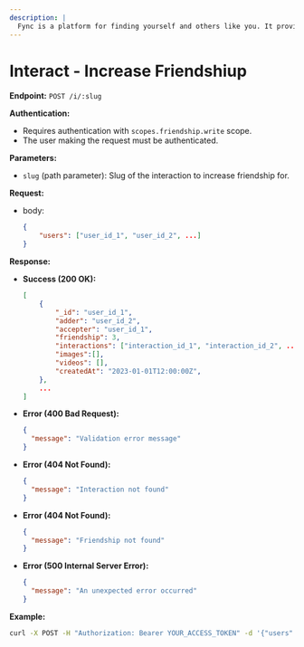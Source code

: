 ```yaml
---
description: | 
  Fync is a platform for finding yourself and others like you. It provides a public open-source API for letting other applications connect to your friends' network. Fync also offers a web interface for managing your friends' network and a mobile app to sync with your friends.
---
```


# Interact - Increase Friendshiup

**Endpoint:** `POST /i/:slug`

**Authentication:**

- Requires authentication with `scopes.friendship.write` scope.
- The user making the request must be authenticated.

**Parameters:**

- `slug` (path parameter): Slug of the interaction to increase friendship for.

**Request:**

- body:
  ```json
  {
      "users": ["user_id_1", "user_id_2", ...]
  }
  ```

**Response:**

- **Success (200 OK):**
  ```json
  [
      {
          "_id": "user_id_1",
          "adder": "user_id_2",
          "accepter": "user_id_1",
          "friendship": 3,
          "interactions": ["interaction_id_1", "interaction_id_2", ...],
          "images":[],
          "videos": [],
          "createdAt": "2023-01-01T12:00:00Z",
      },
      ...
  ]
  ```
- **Error (400 Bad Request):**
  ```json
  {
    "message": "Validation error message"
  }
  ```
- **Error (404 Not Found):**
  ```json
  {
    "message": "Interaction not found"
  }
  ```
- **Error (404 Not Found):**
  ```json
  {
    "message": "Friendship not found"
  }
  ```
- **Error (500 Internal Server Error):**
  ```json
  {
    "message": "An unexpected error occurred"
  }
  ```

**Example:**

```bash
curl -X POST -H "Authorization: Bearer YOUR_ACCESS_TOKEN" -d '{"users": ["USER_ID_1", "USER_ID_2"]}' http://api.fync.in/i/interaction-slug
```

